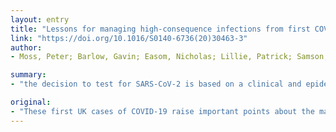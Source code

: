 ```yaml
---
layout: entry
title: "Lessons for managing high-consequence infections from first COVID-19 cases in the UK"
link: "https://doi.org/10.1016/S0140-6736(20)30463-3"
author:
- Moss, Peter; Barlow, Gavin; Easom, Nicholas; Lillie, Patrick; Samson, Anda

summary:
- "the decision to test for SARS-CoV-2 is based on a clinical and epidemiological case definition. The decision was made because of high clinical suspicion and in response to latest available information about the distribution of infection. Case definitions must evolve rapidly as information accrues. There should also be room for flexibility on the basis of discussion with clinical and public health experts. If tested, neither of these people clearly met the current case definition, and testing is only approved if this is met. This is best done by applying clear case definitions for COVID-19 raises important points about the management of first UK cases of HCID."

original:
- "These first UK cases of COVID-19 raise important points about the management of cases of HCID in England. The decision to test for SARS-CoV-2 is based on a clinical and epidemiological case definition, and testing is only approved if this is met. When tested, neither of these people clearly met the current case definition, and had criteria been strictly applied, testing might not have been done. A decision to test was made because of high clinical suspicion and in response to latest available information about the distribution of infection. It is important that testing is appropriately targeted, and this is best done by applying clear case definitions. However, with any newly emerging infection, case definitions must evolve rapidly as information accrues. There should also be room for flexibility on the basis of discussion with clinical and public health experts"
---
```


